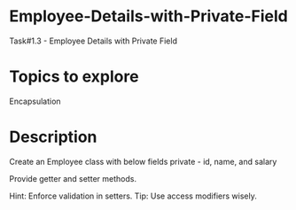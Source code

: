 # Employee-Details-with-Private-Field
Task#1.3 - Employee Details with Private Field

# Topics to explore
Encapsulation
# Description
Create an Employee class with below
fields
private - id, name, and salary

Provide getter and setter methods.

Hint: Enforce validation in setters.
Tip: Use access modifiers wisely.
